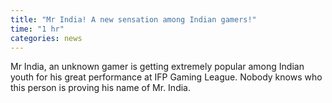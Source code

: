 ```yaml
---
title: "Mr India! A new sensation among Indian gamers!"
time: "1 hr"
categories: news
---
```


Mr India, an unknown gamer is getting extremely popular among Indian youth for his great performance at IFP Gaming League. Nobody knows who this person is proving his name of Mr. India.